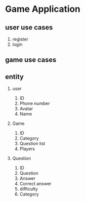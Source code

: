 # Game Application

## user use cases 
1. register 
2. login

## game use cases


## entity
1. user 
   1. ID
   2. Phone number
   3. Avatar
   4. Name

2. Game
   1. ID
   2. Category
   3. Question list
   4. Players

3. Question
   1. ID
   2. Question
   3. Answer
   4. Correct answer 
   5. difficulty
   6. Category
